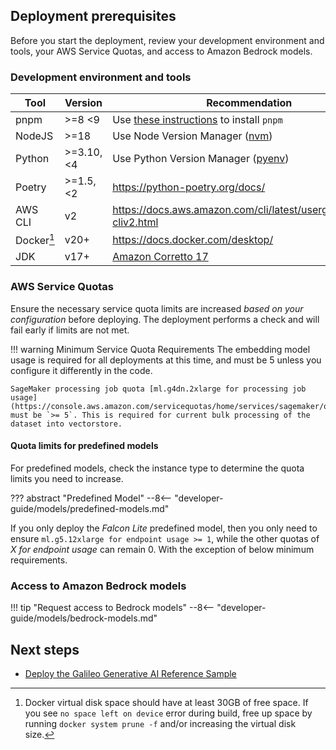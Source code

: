 ## Deployment prerequisites

Before you start the deployment, review your development environment and tools, your AWS Service Quotas, and access to Amazon Bedrock models.

### Development environment and tools

|   Tool                |   Version   |    Recommendation            |
| --------------------- | ----------- | ---------------------------- |
| pnpm                  | >=8 <9      | Use [these instructions](https://pnpm.io/installation) to install `pnpm`
| NodeJS                | >=18        | Use Node Version Manager ([nvm](https://github.com/nvm-sh/nvm))
| Python                | >=3.10,<4   | Use Python Version Manager ([pyenv](https://github.com/pyenv/pyenv))
| Poetry                | >=1.5,<2    | <https://python-poetry.org/docs/>
| AWS CLI               | v2          | <https://docs.aws.amazon.com/cli/latest/userguide/install-cliv2.html>
| Docker[^1] | v20+     | <https://docs.docker.com/desktop/>
| JDK                   | v17+        | [Amazon Corretto 17](https://docs.aws.amazon.com/corretto/latest/corretto-17-ug/downloads-list.html)

[^1]: Docker virtual disk space should have at least 30GB of free space. If you see `no space left on device` error during build, free up space by running `docker system prune -f` and/or increasing the virtual disk size.

### AWS Service Quotas

Ensure the necessary service quota limits are increased *based on your configuration* before deploying. The deployment performs a check and will fail early if limits are not met.

!!! warning Minimum Service Quota Requirements
    The embedding model usage is required for all deployments at this time, and must be 5 unless you configure it differently in the code.

    SageMaker processing job quota [ml.g4dn.2xlarge for processing job usage](https://console.aws.amazon.com/servicequotas/home/services/sagemaker/quotas) must be `>= 5`. This is required for current bulk processing of the dataset into vectorstore.

#### Quota limits for predefined models

For predefined models, check the instance type to determine the quota limits you need to increase.

??? abstract "Predefined Model"
    --8<-- "developer-guide/models/predefined-models.md"

If you only deploy the *Falcon Lite* predefined model, then you only need to ensure `ml.g5.12xlarge for endpoint usage >= 1`, while the other quotas of *X for endpoint usage* can remain 0. With the exception of below minimum requirements.

### Access to Amazon Bedrock models

!!! tip "Request access to Bedrock models"
    --8<-- "developer-guide/models/bedrock-models.md"

## Next steps

- [Deploy the Galileo Generative AI Reference Sample](deploying-galileo.md)
